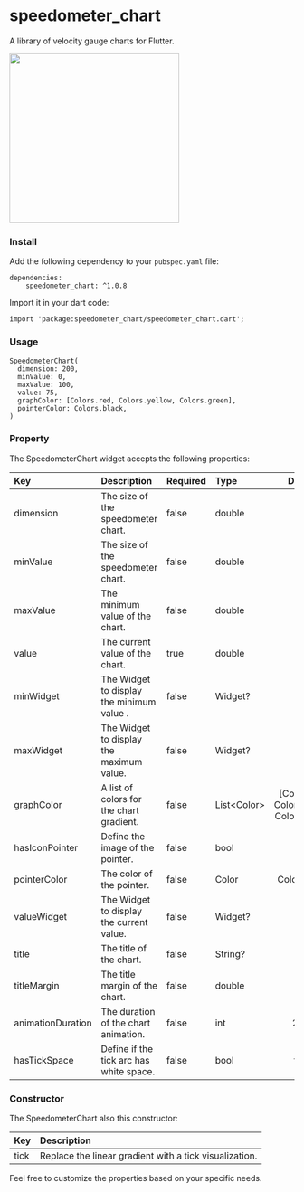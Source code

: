 # speedometer_chart

A library of velocity gauge charts for Flutter.

<img src="https://gitlab.com/BrainBrax/speedometer_chart/-/raw/main/images/example.gif" width=300/>

### Install
Add the following dependency to your `pubspec.yaml` file:
```
dependencies:
    speedometer_chart: ^1.0.8
```

Import it in your dart code:
```
import 'package:speedometer_chart/speedometer_chart.dart';
```

### Usage

```
SpeedometerChart(
  dimension: 200,
  minValue: 0,
  maxValue: 100,
  value: 75,
  graphColor: [Colors.red, Colors.yellow, Colors.green],
  pointerColor: Colors.black,
)
```

### Property
The SpeedometerChart widget accepts the following properties:

| Key               | Description                               | Required | Type              |                  Default                  |
|:------------------|:------------------------------------------|:---------|:------------------|:-----------------------------------------:|
| dimension         | The size of the speedometer chart.        | false    | double            |                    600                    | 
| minValue          | The size of the speedometer chart.        | false    | double            |                     0                     |
| maxValue          | The minimum value of the chart.           | false    | double            |                    100                    |
| value             | The current value of the chart.           | true     | double            |                                           |
| minWidget         | The Widget to display the minimum value . | false    | Widget?           |                   null                    |
| maxWidget         | The Widget to display the maximum value.  | false    | Widget?           |                   null                    |
| graphColor        | A list of colors for the chart gradient.  | false    | List&lt;Color&gt; | [Colors.red, Colors.yellow, Colors.green] |
| hasIconPointer    | Define the image of the pointer.          | false    | bool              |                   true                    |
| pointerColor      | The color of the pointer.                 | false    | Color             |               Colors.black                |
| valueWidget       | The Widget to display the current value.  | false    | Widget?           |                   null                    |
| title             | The title of the chart.                   | false    | String?           |                   null                    |
| titleMargin       | The title margin of the chart.            | false    | double            |                    10                     |
| animationDuration | The duration of the chart animation.      | false    | int               |                   2000                    |
| hasTickSpace      | Define if the tick arc has white space.   | false    | bool              |                   false                   |

### Constructor
The SpeedometerChart also this constructor:

| Key               | Description                                            |
|:------------------|:-------------------------------------------------------|
| tick              | Replace the linear gradient with a tick visualization. |

Feel free to customize the properties based on your specific needs.

